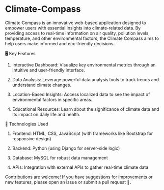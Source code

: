 # Climate-Compass
Climate Compass is an innovative web-based application designed to empower users with essential insights into climate-related data. By providing access to real-time information on air quality, pollution levels, temperature, and other environmental factors, the Climate Compass aims to help users make informed and eco-friendly decisions.



🖥️ Key Features


1) Interactive Dashboard: Visualize key environmental metrics through an intuitive and user-friendly interface.


2) Data Analysis: Leverage powerful data analysis tools to track trends and understand climate changes.


3) Location-Based Insights: Access localized data to see the impact of environmental factors in specific areas.


4) Educational Resources: Learn about the significance of climate data and its impact on daily life and health.


📍 Technologies Used


1) Frontend: HTML, CSS, JavaScript (with frameworks like Bootstrap for responsive design)


2) Backend: Python (using Django for server-side logic)


3) Database: MySQL for robust data management


4) APIs: Integration with external APIs to gather real-time climate data




Contributions are welcome! If you have suggestions for improvements or new features, please open an issue or submit a pull request 🤝.


